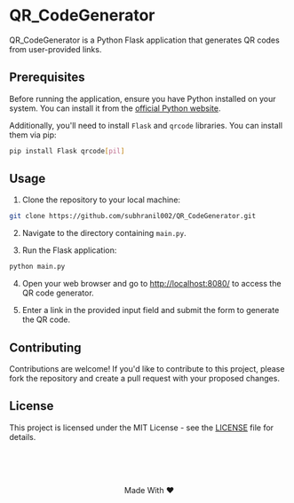 # QR_CodeGenerator

QR_CodeGenerator is a Python Flask application that generates QR codes from user-provided links.

## Prerequisites

Before running the application, ensure you have Python installed on your system. You can install it from the [official Python website](https://www.python.org/downloads/).

Additionally, you'll need to install `Flask` and `qrcode` libraries. You can install them via pip:

```bash
pip install Flask qrcode[pil]
```

## Usage

1. Clone the repository to your local machine:

```bash
git clone https://github.com/subhranil002/QR_CodeGenerator.git
```

2. Navigate to the directory containing `main.py`.

3. Run the Flask application:

```bash
python main.py
```

4. Open your web browser and go to [http://localhost:8080/](http://localhost:8080/) to access the QR code generator.

5. Enter a link in the provided input field and submit the form to generate the QR code.

## Contributing

Contributions are welcome! If you'd like to contribute to this project, please fork the repository and create a pull request with your proposed changes.

## License

This project is licensed under the MIT License - see the [LICENSE](https://github.com/subhranil002/QR_CodeGenerator?tab=MIT-1-ov-file) file for details.

<br/><br/><br/>
<p align="center">Made With ❤️</p>

